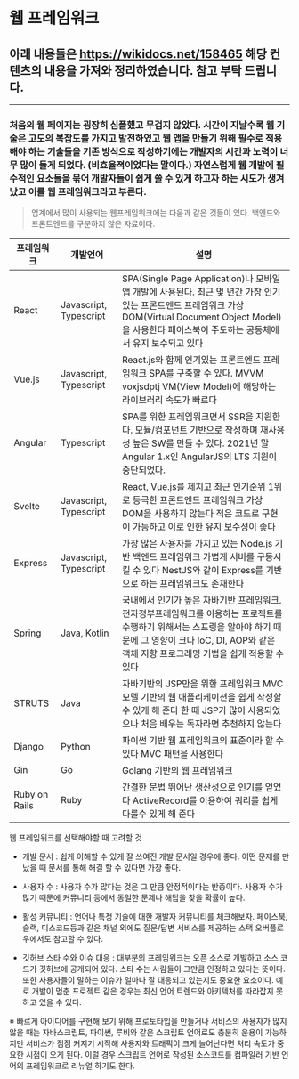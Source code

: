 # 웹 프레임워크

## 아래 내용들은 https://wikidocs.net/158465 해당 컨텐츠의 내용을 가져와 정리하였습니다. 참고 부탁 드립니다.

---

### 처음의 웹 페이지는 굉장히 심플했고 무겁지 않았다. 시간이 지날수록 웹 기술은 고도의 복잡도를 가지고 발전하였고 웹 앱을 만들기 위해 필수로 적용해야 하는 기술들을 기존 방식으로 작성하기에는 개발자의 시간과 노력이 너무 많이 들게 되었다. (비효율젹이었다는 말이다.) 자연스럽게 웹 개발에 필수적인 요소들을 묶어 개발자들이 쉽게 쓸 수 있게 하고자 하는 시도가 생겨났고 이를 웹 프레임워크라고 부른다.

> 업계에서 많이 사용되는 웹프레임워크에는 다음과 같은 것들이 있다. 백엔드와 프론트엔드를 구분하지 않은 자료이다.

| 프레임워크 | 개발언어 | 설명 |
| --- | --- | --- |
| React | Javascript, Typescript | SPA(Single Page Application)나 모바일 앱 개발에 사용된다. 최근 몇 년간 가장 인기있는 프론트엔드 프레임워크 가상 DOM(Virtual Document Object Model)을 사용한다 페이스북이 주도하는 공동체에서 유지 보수되고 있다|
| Vue.js | Javascript, Typescript | React.js와 함께 인기있는 프론트엔드 프레임워크 SPA를 구축할 수 있다. MVVM voxjsdptj VM(View Model)에 해당하는 라이브러리 속도가 빠르다|
| Angular | Typescript | SPA를 위한 프레임워크면서 SSR을 지원한다. 모듈/컴포넌트 기반으로 작성하며 재사용성 높은 SW를 만들 수 있다. 2021년 말 Angular 1.x인 AngularJS의 LTS 지원이 중단되었다.|
| Svelte | Javascript, Typescript | React, Vue.js를 제치고 최근 인기순위 1위로 등극한 프론트엔드 프레임워크 가상 DOM을 사용하지 않는다 적은 코드로 구현이 가능하고 이로 인한 유지 보수성이 좋다 |
| Express | Javascript, Typescript | 가장 많은 사용자를 가지고 있는 Node.js 기반 백엔드 프레임워크 가볍게 서버를 구동시킬 수 있다 NestJS와 같이 Express를 기반으로 하는 프레임워크도 존재한다 |
| Spring | Java, Kotlin | 국내에서 인기가 높은 자바기반 프레임워크. 전자정부프레임워크를 이용하는 프로젝트를 수행하기 위해서는 스프링을 알아야 하기 때문에 그 영향이 크다 IoC, DI, AOP와 같은 객체 지향 프로그래밍 기법을 쉽게 적용할 수 있다 |
| STRUTS | Java | 자바기반의 JSP만을 위한 프레임워크 MVC 모델 기반의 웹 애플리케이션을 쉽게 작성할 수 있게 해 준다 한 때 JSP가 많이 사용되었으나 처음 배우는 독자라면 추천하지 않는다 |
| Django | Python | 파이썬 기반 웹 프레임워크의 표준이라 할 수 있다 MVC 패턴을 사용한다 |
| Gin | Go | Golang 기반의 웹 프레임워크 |
| Ruby on Rails | Ruby | 간결한 문법 뛰어난 생산성으로 인기를 얻었다 ActiveRecord를 이용하여 쿼리를 쉽게 다룰수 있게 해 준다 |

웹 프레임워크를 선택해야할 때 고려할 것

- 개발 문서 : 쉽게 이해할 수 있게 잘 쓰여진 개발 문서일 경우에 좋다. 어떤 문제를 만났을 때 문서를 통해 해결 할 수 있다면 가장 좋다.

- 사용자 수 : 사용자 수가 많다는 것은 그 만큼 안정적이다는 반증이다. 사용자 수가 많기 때문에 커뮤니티 등에서 동일한 문제나 해답을 찾을 확률이 높다.

- 활성 커뮤니티 : 언어나 특정 기술에 대한 개발자 커뮤니티를 체크해보자. 페이스북, 슬랙, 디스코드등과 같은 채널 외에도 질문/답변 서비스를 제공하는 스택 오버플로우에서도 참고할 수 있다.

- 깃허브 스타 수와 이슈 대응 : 대부분의 프레임워크는 오픈 소스로 개발하고 소스 코드가 깃허브에 공개되어 있다. 스타 수는 사람들이 그만큼 인정하고 있다는 뜻이다. 또한 사용자들이 말하는 이슈가 얼마나 잘 대응되고 있는지도 중요한 요소이다. 예로 개발이 멈춘 프로젝트 같은 경우는 최신 언어 트렌드와 아키텍처를 따라잡지 못하고 있을 수 있다.

※ 빠르게 아이디어를 구현해 보기 위해 프로토타입을 만들거나 서비스의 사용자가 많지 않을 때는 자바스크립트, 파이썬, 루비와 같은 스크립트 언어로도 충분히 운용이 가능하지만 서비스가 점점 커지기 시작해 사용자와 트래픽이 크게 늘어난다면 처리 속도가 중요한 시점이 오게 된다. 이럴 경우 스크립트 언어로 작성된 소스코드를 컴파일러 기반 언어의 프레임워크로 리뉴얼 하기도 한다.